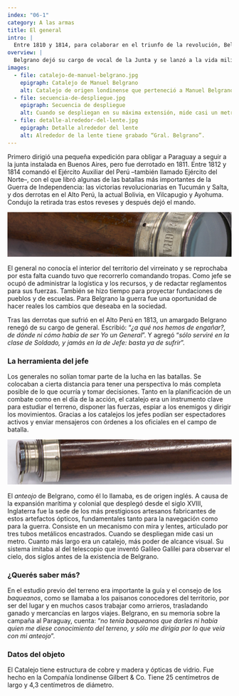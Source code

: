 ```yaml
---
index: "06-1"
category: A las armas
title: El general
intro: |
  Entre 1810 y 1814, para colaborar en el triunfo de la revolución, Belgrano se convirtió en jefe militar. En esa ocupación se convirtió en un protagonista decisivo de la época.
overview: |
  Belgrano dejó su cargo de vocal de la Junta y se lanzó a la vida militar, en la que no tenía formación profesional. Pero puso en ella toda su energía. Escribió: “*no se duerme, se come poco y se trabaja mucho; pero no hay otro remedio para conseguir aquel fin*”.
images:
  - file: catalejo-de-manuel-belgrano.jpg
    epigraph: Catalejo de Manuel Belgrano
    alt: Catalejo de origen londinense que perteneció a Manuel Belgrano. Consiste en un mecanismo con mira y lentes conectadas por tres tubos metálicos.  
  - file: secuencia-de-despliegue.jpg
    epigraph: Secuencia de despliegue
    alt: Cuando se despliegan en su máxima extensión, mide casi un metro. Y cuanto más largo, más poder de alcance.
  - file: detalle-alrededor-del-lente.jpg
    epigraph: Detalle alrededor del lente
    alt: Alrededor de la lente tiene grabado “Gral. Belgrano”.  
---
```



Primero dirigió una pequeña expedición para obligar a Paraguay a seguir a la junta instalada en Buenos Aires, pero fue derrotado en 1811. Entre 1812 y 1814 comandó el Ejército Auxiliar del Perú –también llamado Ejército del Norte–, con el que libró algunas de las batallas más importantes de la Guerra de Independencia: las victorias revolucionarias en Tucumán y Salta, y dos derrotas en el Alto Perú, la actual Bolivia, en Vilcapugio y Ayohuma. Condujo la retirada tras estos reveses y después dejó el mando.

![Detalle del objeto](./eje06-1-a.jpg)

El general no conocía el interior del territorio del virreinato y se reprochaba por esta falta cuando tuvo que recorrerlo comandando tropas. Como jefe se ocupó de administrar la logística y los recursos, y de redactar reglamentos para sus fuerzas. También se hizo tiempo para proyectar fundaciones de pueblos y de escuelas. Para Belgrano la guerra fue una oportunidad de hacer reales los cambios que deseaba en la sociedad.

Tras las derrotas que sufrió en el Alto Perú en 1813, un amargado Belgrano renegó de su cargo de general. Escribió: “*¿a qué nos hemos de engañar?, de dónde ni cómo había de ser Yo un General*”. Y agregó “*sólo serviré en la clase de Soldado, y jamás en la de Jefe: basta ya de sufrir*”.

### La herramienta del jefe
Los generales no solían tomar parte de la lucha en las batallas. Se colocaban a cierta distancia para tener una perspectiva lo más completa posible de lo que ocurría y tomar decisiones. Tanto en la planificación de un combate como en el día de la acción, el catalejo era un instrumento clave para estudiar el terreno, disponer las fuerzas, espiar a los enemigos y dirigir los movimientos. Gracias a los catalejos los jefes podían ser espectadores activos y enviar mensajeros con órdenes a los oficiales en el campo de batalla.

![Detalle del objeto](./eje06-1-b.jpg)


El *anteojo* de Belgrano, como él lo llamaba, es de origen inglés. A causa de la expansión marítima y colonial que desplegó desde el siglo XVIII, Inglaterra fue la sede de los más prestigiosos artesanos fabricantes de estos artefactos ópticos, fundamentales tanto para la navegación como para la guerra. Consiste en un mecanismo con mira y lentes, articulado por tres tubos metálicos encastrados. Cuando se despliegan mide casi un metro. Cuanto más largo era un catalejo, más poder de alcance visual. Su sistema imitaba al del telescopio que inventó Galileo Galilei para observar el cielo, dos siglos antes de la existencia de Belgrano.

### ¿Querés saber más?
En el estudio previo del terreno era importante la guía y el consejo de los *baqueanos*, como se llamaba a los paisanos conocedores del territorio, por ser del lugar y en muchos casos trabajar como arrieros, trasladando ganado y mercancías en largos viajes. Belgrano, en su memoria sobre la campaña al Paraguay, cuenta:
“*no tenía baqueanos que darles ni había quien me diese conocimiento del terreno, y sólo me dirigía por lo que veía con mi anteojo*”.

### Datos del objeto
El Catalejo tiene estructura de cobre y madera y ópticas de vidrio. Fue hecho en la Compañía londinense Gilbert & Co. Tiene 25 centímetros de largo y 4,3 centímetros de diámetro.

